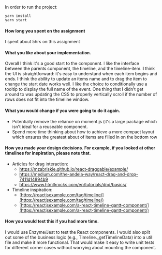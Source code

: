 In order to run the project:
```
yarn install
yarn start
```

####  How long you spent on the assignment
 I spent about 5hrs on this assignment
  
#### What you like about your implementation.
Overall I think it's a good start to the component. I like the interface between the parents component, the timeline, and the timeline-item. I think the UI is straightforward: it's easy to understand when each item begins and ends. I think the ability to update an items name and to drag the item to change the start date works well. I like the choice to conditionally use a tooltip to display the full name of the event. One thing that I didn't get around to was updating the CSS to properly vertically scroll if the number of rows does not fit into the timeline window.

#### What you would change if you were going to do it again.
- Potentially remove the reliance on moment.js (it's a large package which isn't ideal for a reuseable component.
- Spend more time thinking about how to achieve a more compact layout which ensures the greatest about of items are filled in on the bottom row

#### How you made your design decisions. For example, if you looked at other timelines for inspiration, please note that.
- Articles for drag interaction: 
  - https://mzabriskie.github.io/react-draggable/example/
  - https://medium.com/the-andela-way/react-drag-and-drop-7411d14894b9
  -  https://www.html5rocks.com/en/tutorials/dnd/basics/
- Timeline inspiration:
  - [https://reactjsexample.com/tag/timeline/](https://reactjsexample.com/tag/timeline/)
  - [https://reactjsexample.com/a-react-timeline-gantt-component/](https://reactjsexample.com/a-react-timeline-gantt-component/)

#### How you would test this if you had more time.
I would use Enzyme/Jest to test the React components. I would also split out some of the business logic (e.g., Timeline._getTimelineData) into a util file and make it more functional. That would make it easy to write unit tests for different corner cases without worrying about mounting the component.